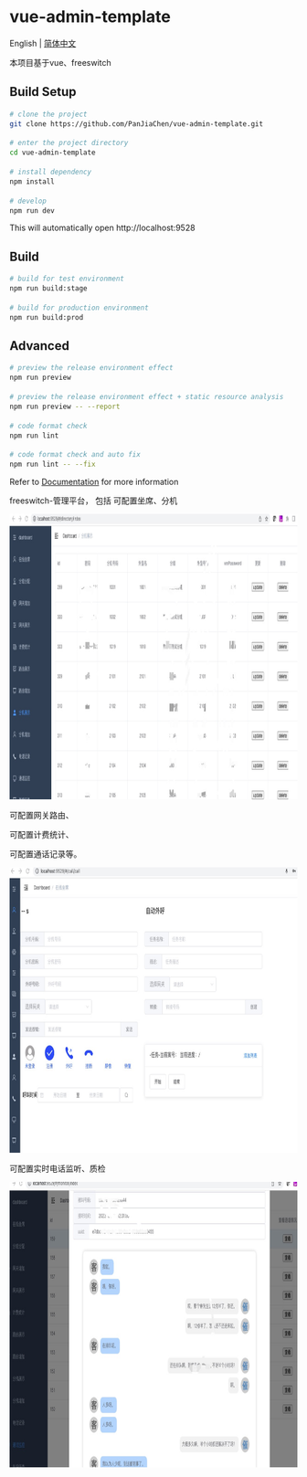 # vue-admin-template

English | [简体中文](./README-zh.md)

本项目基于vue、freeswitch

## Build Setup

```bash
# clone the project
git clone https://github.com/PanJiaChen/vue-admin-template.git

# enter the project directory
cd vue-admin-template

# install dependency
npm install

# develop
npm run dev
```

This will automatically open http://localhost:9528

## Build

```bash
# build for test environment
npm run build:stage

# build for production environment
npm run build:prod
```

## Advanced

```bash
# preview the release environment effect
npm run preview

# preview the release environment effect + static resource analysis
npm run preview -- --report

# code format check
npm run lint

# code format check and auto fix
npm run lint -- --fix
```

Refer to [Documentation](https://www.zhihu.com/people/yin-xing-pan) for more information


freeswitch-管理平台，
包括 
可配置坐席、分机
<p align="center">
<img src="https://github.com/laoyin/freeswitch_admin_ui/blob/master/src/assets/user_fenji.jpg"  height="500" width="720">
</p>
可配置网关路由、

可配置计费统计、

可配置通话记录等。
<p align="center">
<img src="https://github.com/laoyin/freeswitch_admin_ui/blob/master/src/assets/user_call.jpg"  height="500" width="720">
</p>
可配置实时电话监听、质检

<p align="center">
<img src="https://github.com/laoyin/freeswitch_admin_ui/blob/master/src/assets/user_jianting.jpg"  height="500" width="720">
</p>
